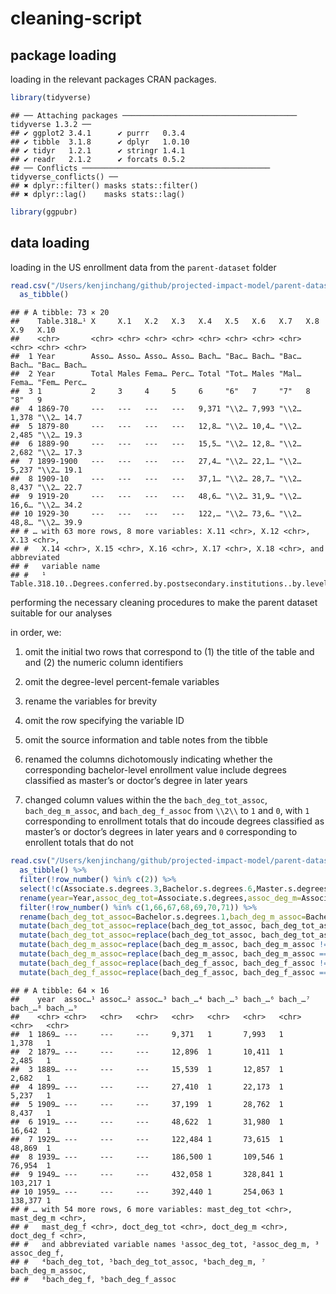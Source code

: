 cleaning-script
================

## package loading

loading in the relevant packages CRAN packages.

``` r
library(tidyverse)
```

    ## ── Attaching packages ─────────────────────────────────────── tidyverse 1.3.2 ──
    ## ✔ ggplot2 3.4.1      ✔ purrr   0.3.4 
    ## ✔ tibble  3.1.8      ✔ dplyr   1.0.10
    ## ✔ tidyr   1.2.1      ✔ stringr 1.4.1 
    ## ✔ readr   2.1.2      ✔ forcats 0.5.2 
    ## ── Conflicts ────────────────────────────────────────── tidyverse_conflicts() ──
    ## ✖ dplyr::filter() masks stats::filter()
    ## ✖ dplyr::lag()    masks stats::lag()

``` r
library(ggpubr)
```

## data loading

loading in the US enrollment data from the `parent-dataset` folder

``` r
read.csv("/Users/kenjinchang/github/projected-impact-model/parent-datasets/enrollment_projections.csv") %>%
  as_tibble() 
```

    ## # A tibble: 73 × 20
    ##    Table.318…¹ X     X.1   X.2   X.3   X.4   X.5   X.6   X.7   X.8   X.9   X.10 
    ##    <chr>       <chr> <chr> <chr> <chr> <chr> <chr> <chr> <chr> <chr> <chr> <chr>
    ##  1 Year        Asso… Asso… Asso… Asso… Bach… "Bac… Bach… "Bac… Bach… "Bac… Bach…
    ##  2 Year        Total Males Fema… Perc… Total "Tot… Males "Mal… Fema… "Fem… Perc…
    ##  3 1           2     3     4     5     6     "6"   7     "7"   8     "8"   9    
    ##  4 1869-70     ---   ---   ---   ---   9,371 "\\2… 7,993 "\\2… 1,378 "\\2… 14.7 
    ##  5 1879-80     ---   ---   ---   ---   12,8… "\\2… 10,4… "\\2… 2,485 "\\2… 19.3 
    ##  6 1889-90     ---   ---   ---   ---   15,5… "\\2… 12,8… "\\2… 2,682 "\\2… 17.3 
    ##  7 1899-1900   ---   ---   ---   ---   27,4… "\\2… 22,1… "\\2… 5,237 "\\2… 19.1 
    ##  8 1909-10     ---   ---   ---   ---   37,1… "\\2… 28,7… "\\2… 8,437 "\\2… 22.7 
    ##  9 1919-20     ---   ---   ---   ---   48,6… "\\2… 31,9… "\\2… 16,6… "\\2… 34.2 
    ## 10 1929-30     ---   ---   ---   ---   122,… "\\2… 73,6… "\\2… 48,8… "\\2… 39.9 
    ## # … with 63 more rows, 8 more variables: X.11 <chr>, X.12 <chr>, X.13 <chr>,
    ## #   X.14 <chr>, X.15 <chr>, X.16 <chr>, X.17 <chr>, X.18 <chr>, and abbreviated
    ## #   variable name
    ## #   ¹​Table.318.10..Degrees.conferred.by.postsecondary.institutions..by.level.of.degree.and.sex.of.student..Selected.academic.years..1869.70.through.2031.32

performing the necessary cleaning procedures to make the parent dataset
suitable for our analyses

in order, we:

1.  omit the initial two rows that correspond to (1) the title of the
    table and and (2) the numeric column identifiers

2.  omit the degree-level percent-female variables

3.  rename the variables for brevity

4.  omit the row specifying the variable ID

5.  omit the source information and table notes from the tibble

6.  renamed the columns dichotomously indicating whether the
    corresponding bachelor-level enrollment value include degrees
    classified as master’s or doctor’s degree in later years

7.  changed column values within the the `bach_deg_tot_assoc`,
    `bach_deg_m_assoc`, and `bach_deg_f_assoc` from `\\2\\` to `1` and
    `0`, with `1` corresponding to enrollment totals that do incoude
    degrees classified as master’s or doctor’s degrees in later years
    and `0` corresponding to enrollent totals that do not

``` r
read.csv("/Users/kenjinchang/github/projected-impact-model/parent-datasets/enrollment_projections.csv",skip=1) %>%
  as_tibble() %>%
  filter(!row_number() %in% c(2)) %>%
  select(!c(Associate.s.degrees.3,Bachelor.s.degrees.6,Master.s.degrees.3,Doctor.s.degrees.1..3)) %>%
  rename(year=Year,assoc_deg_tot=Associate.s.degrees,assoc_deg_m=Associate.s.degrees.1,assoc_deg_f=Associate.s.degrees.2,bach_deg_tot=Bachelor.s.degrees,bach_deg_m=Bachelor.s.degrees.2,bach_deg_f=Bachelor.s.degrees.4,mast_deg_tot=Master.s.degrees,mast_deg_m=Master.s.degrees.1,mast_deg_f=Master.s.degrees.2,doct_deg_tot=Doctor.s.degrees.1.,doct_deg_m=Doctor.s.degrees.1..1,doct_deg_f=Doctor.s.degrees.1..2) %>%
  filter(!row_number() %in% c(1,66,67,68,69,70,71)) %>%
  rename(bach_deg_tot_assoc=Bachelor.s.degrees.1,bach_deg_m_assoc=Bachelor.s.degrees.3,bach_deg_f_assoc=Bachelor.s.degrees.5) %>%
  mutate(bach_deg_tot_assoc=replace(bach_deg_tot_assoc, bach_deg_tot_assoc != "\\2\\","0")) %>%
  mutate(bach_deg_tot_assoc=replace(bach_deg_tot_assoc, bach_deg_tot_assoc == "\\2\\","1")) %>%
  mutate(bach_deg_m_assoc=replace(bach_deg_m_assoc, bach_deg_m_assoc != "\\2\\","0")) %>%
  mutate(bach_deg_m_assoc=replace(bach_deg_m_assoc, bach_deg_m_assoc == "\\2\\","1")) %>%
  mutate(bach_deg_f_assoc=replace(bach_deg_f_assoc, bach_deg_f_assoc != "\\2\\","0")) %>%
  mutate(bach_deg_f_assoc=replace(bach_deg_f_assoc, bach_deg_f_assoc == "\\2\\","1")) 
```

    ## # A tibble: 64 × 16
    ##    year  assoc…¹ assoc…² assoc…³ bach_…⁴ bach_…⁵ bach_…⁶ bach_…⁷ bach_…⁸ bach_…⁹
    ##    <chr> <chr>   <chr>   <chr>   <chr>   <chr>   <chr>   <chr>   <chr>   <chr>  
    ##  1 1869… ---     ---     ---     9,371   1       7,993   1       1,378   1      
    ##  2 1879… ---     ---     ---     12,896  1       10,411  1       2,485   1      
    ##  3 1889… ---     ---     ---     15,539  1       12,857  1       2,682   1      
    ##  4 1899… ---     ---     ---     27,410  1       22,173  1       5,237   1      
    ##  5 1909… ---     ---     ---     37,199  1       28,762  1       8,437   1      
    ##  6 1919… ---     ---     ---     48,622  1       31,980  1       16,642  1      
    ##  7 1929… ---     ---     ---     122,484 1       73,615  1       48,869  1      
    ##  8 1939… ---     ---     ---     186,500 1       109,546 1       76,954  1      
    ##  9 1949… ---     ---     ---     432,058 1       328,841 1       103,217 1      
    ## 10 1959… ---     ---     ---     392,440 1       254,063 1       138,377 1      
    ## # … with 54 more rows, 6 more variables: mast_deg_tot <chr>, mast_deg_m <chr>,
    ## #   mast_deg_f <chr>, doct_deg_tot <chr>, doct_deg_m <chr>, doct_deg_f <chr>,
    ## #   and abbreviated variable names ¹​assoc_deg_tot, ²​assoc_deg_m, ³​assoc_deg_f,
    ## #   ⁴​bach_deg_tot, ⁵​bach_deg_tot_assoc, ⁶​bach_deg_m, ⁷​bach_deg_m_assoc,
    ## #   ⁸​bach_deg_f, ⁹​bach_deg_f_assoc
